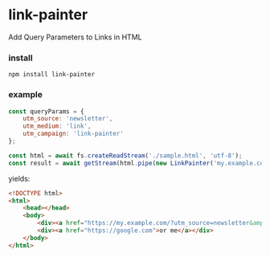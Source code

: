 # link-painter
Add Query Parameters to Links in HTML

### install
`npm install link-painter`

### example
```js
const queryParams = {
	utm_source: 'newsletter',
	utm_medium: 'link',
	utm_campaign: 'link-painter'
};

const html = await fs.createReadStream('./sample.html', 'utf-8');
const result = await getStream(html.pipe(new LinkPainter('my.example.com', queryParams)));
```

yields:

```html
<!DOCTYPE html>
<html>
	<head></head>
	<body>
		<div><a href="https://my.example.com/?utm_source=newsletter&amp;utm_medium=link&amp;utm_campaign=link-painter">click me</a></div>
		<div><a href="https://google.com">or me</a></div>
	</body>
</html>
```
